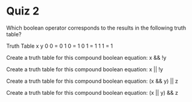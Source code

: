 # Quiz 2

Which boolean operator corresponds to the results in the following truth table?

Truth Table
x y
0 0 = 0
1 0 = 1
0 1 = 1
1 1 = 1

Create a truth table for this compound boolean equation:
x && !y

Create a truth table for this compound boolean equation:
x || !y

Create a truth table for this compound boolean equation:
(x && y) || z

Create a truth table for this compound boolean equation:
(x || y) && z
